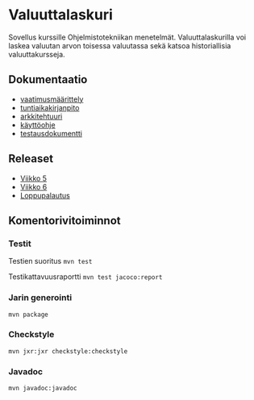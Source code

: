 # Valuuttalaskuri

Sovellus kurssille Ohjelmistotekniikan menetelmät. Valuuttalaskurilla voi laskea valuutan arvon toisessa valuutassa sekä katsoa historiallisia valuuttakursseja.

## Dokumentaatio
* [vaatimusmäärittely](dokumentaatio/vaatimusm%C3%A4%C3%A4rittely.md)
* [tuntiaikakirjanpito](/dokumentaatio/tuntikirjanpito.md)
* [arkkitehtuuri](/dokumentaatio/arkkitehtuuri.md)
* [käyttöohje](/dokumentaatio/kayttoohje.md)
* [testausdokumentti](/dokumentaatio/testaus.md)

## Releaset

* [Viikko 5](https://github.com/mjaakko/otm-harjoitustyo/releases/tag/viikko5)
* [Viikko 6](https://github.com/mjaakko/otm-harjoitustyo/releases/tag/viikko6)
* [Loppupalautus](https://github.com/mjaakko/otm-harjoitustyo/releases/tag/loppupalautus)

## Komentorivitoiminnot
### Testit
Testien suoritus `mvn test`

Testikattavuusraportti `mvn test jacoco:report`
### Jarin generointi
`mvn package`

### Checkstyle
`mvn jxr:jxr checkstyle:checkstyle`

### Javadoc
`mvn javadoc:javadoc`
